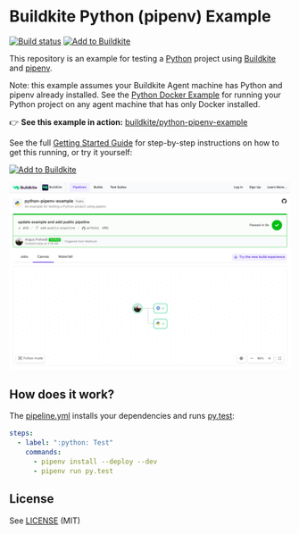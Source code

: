 # Buildkite Python (pipenv) Example

[![Build status](https://badge.buildkite.com/f685180f6d059ee86697f997693e43237baebe1d0044707587.svg?branch=main)](https://buildkite.com/buildkite/python-pipenv-example)
[![Add to Buildkite](https://img.shields.io/badge/Add%20to%20Buildkite-14CC80)](https://buildkite.com/new)

This repository is an example for testing a [Python](https://python.org) project using [Buildkite](https://buildkite.com/) and [pipenv](https://github.com/kennethreitz/pipenv).

Note: this example assumes your Buildkite Agent machine has Python and pipenv already installed. See the [Python Docker Example](https://github.com/buildkite/python-docker-example) for running your Python project on any agent machine that has only Docker installed.

👉 **See this example in action:** [buildkite/python-pipenv-example](https://buildkite.com/buildkite/python-pipenv-example/builds/latest)

See the full [Getting Started Guide](https://buildkite.com/docs/guides/getting-started) for step-by-step instructions on how to get this running, or try it yourself:

[![Add to Buildkite](https://buildkite.com/button.svg)](https://buildkite.com/new)

<a href="https://buildkite.com/buildkite/python-pipenv-example/builds/latest?branch=main">
  <img width="2400" alt="Screenshot of example pipeline build page" src=".buildkite/screenshot.png" />
</a>

## How does it work?

The [pipeline.yml](.buildkite/pipeline.yml) installs your dependencies and runs [py.test](https://github.com/pytest-dev/pytest):

```yml
steps:
  - label: ":python: Test"
    commands:
      - pipenv install --deploy --dev
      - pipenv run py.test
```

## License

See [LICENSE](LICENSE) (MIT)
